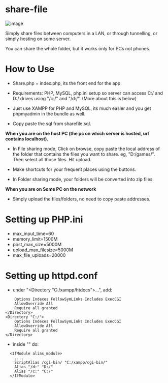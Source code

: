 # share-file

![image](https://user-images.githubusercontent.com/33609172/176454983-b5a8aa79-4021-4ce3-8f11-acb38e3f6784.png)

Simply share files between computers in a LAN, or through tunnelling, or simply hosting on some server.

You can share the whole folder, but it works only for PCs not phones.

# How to Use

- Share.php = index.php, its the front end for the app.

- Requirements: PHP, MySQL, php.ini setup so server can access C:/ and D:/ drives using "/c:/" and "/d:/". (More about this is below)

- Just use XAMPP for PHP and MySQL, its much easier and you get phpmyadmin in the bundle as well.

- Copy paste the sql from sharefile.sql.

**When you are on the host PC (the pc on which server is hosted, url contains localhost).**

- In File sharing mode, Click on browse, copy paste the local address of the folder that contains the files you want to share. eg, "D:/games/". Then select all those files. Hit upload.

- Make shortcuts for your frequent places using the buttons.

- In Folder sharing mode, your folders will be converted into zip files.

**When you are on Some PC on the network**

- Simply upload the files/folders, no need to copy paste addresses.

# Setting up PHP.ini

- max_input_time=60
- memory_limit=1500M
- post_max_size=5000M
- upload_max_filesize=5000M
- max_file_uploads=20000

# Setting up httpd.conf

- under "<Directory "C:/xampp/htdocs">...</Directory>", add:
```<Directory "D:/">
    Options Indexes FollowSymLinks Includes ExecCGI
    AllowOverride All
    Require all granted
</Directory>
<Directory "C:/">
    Options Indexes FollowSymLinks Includes ExecCGI
    AllowOverride All
    Require all granted
</Directory>
```
- inside "<IfModule alias_module>" do:
  
``` 
  <IfModule alias_module>
    ....
    ScriptAlias /cgi-bin/ "C:/xampp/cgi-bin/"
    Alias "/d:" "D:/"
    Alias "/c:" "C:/"
  </IfModule>
```
